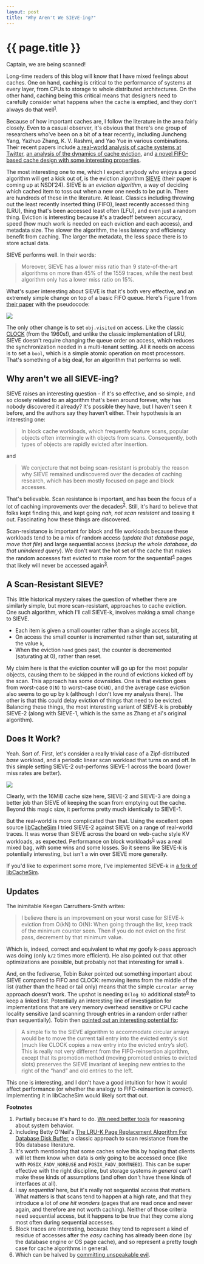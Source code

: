 ```yaml
---
layout: post
title: "Why Aren't We SIEVE-ing?"
---
```


{{ page.title }}
================

<p class="meta">Captain, we are being scanned!</p>

Long-time readers of this blog will know that I have mixed feelings about caches. One on hand, caching is critical to the performance of systems at every layer, from CPUs to storage to whole distributed architectures. On the other hand, caching being this critical means that designers need to carefully consider what happens when the cache is emptied, and they don't always do that well<sup>[1](#foot1)</sup>.

Because of how important caches are, I follow the literature in the area fairly closely. Even to a casual observer, it's obvious that there's one group of researchers who've been on a bit of a tear recently, including Juncheng Yang, Yazhuo Zhang, K. V. Rashmi, and Yao Yue in various combinations. Their recent papers include [a real-world analysis of cache systems at Twitter](https://www.usenix.org/system/files/osdi20-yang.pdf), [an analysis of the dynamics of cache eviction](https://jasony.me/publication/hotos23-qdlp.pdf), and [a novel FIFO-based cache design with some interesting properties](https://dl.acm.org/doi/10.1145/3600006.3613147).

The most interesting one to me, which I expect anybody who enjoys a good algorithm will get a kick out of, is the eviction algorithm [SIEVE](https://junchengyang.com/publication/nsdi24-SIEVE.pdf) (their paper is coming up at NSDI'24). SIEVE is an *eviction algorithm*, a way of deciding which cached item to toss out when a new one needs to be put in. There are hundreds of these in the literature. At least. Classics including throwing out the least recently inserted thing (FIFO), least recently accessed thing (LRU), thing that's been accessed least often (LFU), and even just a random thing. Eviction is interesting because it's a tradeoff between accuracy, speed (how much work is needed on each eviction and each access), and metadata size. The slower the algorithm, the less latency and efficiency benefit from caching. The larger the metadata, the less space there is to store actual data.

SIEVE performs well. In their words:

> Moreover, SIEVE has a lower miss ratio than 9 state-of-the-art algorithms on more than 45% of the 1559 traces, while the next best algorithm only has a lower miss ratio on 15%.

What's super interesting about SIEVE is that it's both very effective, and an extremely simple change on top of a basic FIFO queue. Here's Figure 1 from [their paper](https://junchengyang.com/publication/nsdi24-SIEVE.pdf) with the pseudocode:

![](/blog/images/sieve_figure_1.png)

The only other change is to set `obj.visited` on access. Like the classic [CLOCK](https://www.multicians.org/paging-experiment.pdf) (from the 1960s!), and unlike the classic implementation of LRU, SIEVE doesn't require changing the queue order on access, which reduces the synchronization needed in a multi-tenant setting. All it needs on access is to set a `bool`, which is a simple atomic operation on most processors. That's something of a big deal, for an algorithm that performs so well.

Why aren't we all SIEVE-ing?
----------------------------

SIEVE raises an interesting question - if it's so effective, and so simple, and so closely related to an algorithm that's been around forever, why has nobody discovered it already? It's possible they have, but I haven't seen it before, and the authors say they haven't either. Their hypothesis is an interesting one:

> In block cache workloads, which frequently feature scans, popular objects often intermingle with objects from scans. Consequently, both types of objects are rapidly evicted after insertion.

and

> We conjecture that not being scan-resistant is probably the reason why SIEVE remained undiscovered over the decades of caching research, which has been mostly focused on page and block accesses.

That's believable. Scan resistance is important, and has been the focus of a lot of caching improvements over the decades<sup>[2](#foot2)</sup>. Still, it's hard to believe that folks kept finding this, and kept going *nah, not scan resistant* and tossing it out. Fascinating how these things are discovered.

Scan-resistance is important for block and file workloads because these workloads tend to be a mix of random access (*update that database page*, *move that file*) and large sequential access (*backup the whole database*, *do that unindexed query*). We don't want the hot set of the cache that makes the random accesses fast evicted to make room for the sequential<sup>[4](#foot4)</sup> pages that likely will never be accessed again<sup>[3](#foot3)</sup>.

A Scan-Resistant SIEVE?
-----------------------

This little historical mystery raises the question of whether there are similarly simple, but more scan-resistant, approaches to cache eviction. One such algorithm, which I'll call SIEVE-k, involves making a small change to SIEVE.

 * Each item is given a small counter rather than a single access bit,
 * On access the small counter is incremented rather than set, saturating at the value `k`,
 * When the eviction `hand` goes past, the counter is decremented (saturating at 0), rather than reset.

My claim here is that the eviction counter will go up for the most popular objects, causing them to be skipped in the round of evictions kicked off by the scan. This approach has some downsides. One is that eviction goes from worst-case `O(N)` to worst-case `O(kN)`, and the average case eviction also seems to go up by `k` (although I don't love my analysis there). The other is that this could delay eviction of things that need to be evicted. Balancing these things, the most interesting variant of SIEVE-k is probably SIEVE-2 (along with SIEVE-1, which is the same as Zhang et al's original algorithm).

Does It Work?
-------------

Yeah. Sort of. First, let's consider a really trivial case of a Zipf-distributed *base* workload, and a periodic linear scan workload that turns on and off. In this simple setting SIEVE-2 out-performs SIEVE-1 across the board (lower miss rates are better).

![](/blog/images/sieve_k_results.png)

Clearly, with the 16MiB cache size here, SIEVE-2 and SIEVE-3 are doing a better job than SIEVE of keeping the scan from emptying out the cache. Beyond this magic size, it performs pretty much identically to SIEVE-1.

But the real-world is more complicated than that. Using the excellent open source [libCacheSim](https://github.com/cacheMon/libCacheSim) I tried SIEVE-2 against SIEVE on a range of real-world traces. It was worse than SIEVE across the board on web-cache style KV workloads, as expected. Performance on block workloads<sup>[5](#foot5)</sup> was a real mixed bag, with some wins and some losses. So it seems like SIEVE-k is potentially interesting, but isn't a win over SIEVE more generally.

If you'd like to experiment some more, I've implemented SIEVE-k in [a fork of libCacheSim](https://github.com/mbrooker/libCacheSim).


Updates
-------

<a name="updates"></a>The inimitable Keegan Carruthers-Smith writes:

> I believe there is an improvement on your worst case for SIEVE-k eviction from O(kN) to O(N):
> When going through the list, keep track of the minimum counter seen.  Then if you do not evict on the first pass, decrement by that minimum value.

Which is, indeed, correct and equivalent to what my goofy k-pass approach was doing (only `k/2` times more efficient). He also pointed out that other optimizations are possible, but probably not that interesting for small `k`.

And, on the fediverse, Tobin Baker pointed out something important about SIEVE compared to FIFO and CLOCK: removing items from the middle of the list (rather than the head or tail only) means that the simple `circular array` approach doesn't work. The upshot is needing `O(log N)` additional state<sup>[6](#foot6)</sup> to keep a linked list. Potentially an interesting line of investigation for implementations that are very memory overhead sensitive or CPU cache locality sensitive (and scanning through entries in a random order rather than sequentially). Tobin then [pointed out an interesting potential fix](https://fediscience.org/@tobinbaker@discuss.systems/111660149084030363):

> A simple fix to the SIEVE algorithm to accommodate circular arrays would be to move the current tail entry into the evicted entry’s slot (much like CLOCK copies a new entry into the evicted entry’s slot). This is really not very different from the FIFO-reinsertion algorithm, except that its promotion method (moving promoted entries to evicted slots) preserves the SIEVE invariant of keeping new entries to the right of the “hand” and old entries to the left.

This one is interesting, and I don't have a good intuition for how it would affect performance (or whether the analogy to FIFO-reinsertion is correct). Implementing it in libCacheSim would likely sort that out.

**Footnotes**

 1. <a name="foot1"></a> Partially because it's hard to do. [We need better tools](https://brooker.co.za/blog/2022/06/02/formal.html) for reasoning about system behavior.
 2. <a name="foot2"></a> Including Betty O'Neil's [The LRU-K Page Replacement Algorithm For Database Disk Buffer](https://dl.acm.org/doi/pdf/10.1145/170036.170081), a classic approach to scan resistance from the 90s database literature.
 3. <a name="foot3"></a> It's worth mentioning that some caches solve this by hoping that clients will let them know when data is only going to be accessed once (like with `POSIX_FADV_NOREUSE` and `POSIX_FADV_DONTNEED`). This can be super effective with the right discipline, but storage systems *in general* can't make these kinds of assumptions (and often don't have these kinds of interfaces at all).
 4. <a name="foot4"></a> I say *sequential* here, but it's really not sequential access that matters. What matters is that scans tend to happen at a high rate, and that they introduce a lot of *one hit wonders* (pages that are read once and never again, and therefore are not worth caching). Neither of those criteria need sequential access, but it happens to be true that they come along most often during sequential accesses.
 5. <a name="foot5"></a> Block traces are interesting, because they tend to represent a kind of residue of accesses after the *easy* caching has already been done (by the database engine or OS page cache), and so represent a pretty tough case for cache algorithms in general.
 6. <a name="foot6"></a> Which can be halved by [committing unspeakable evil](https://en.wikipedia.org/wiki/XOR_linked_list).